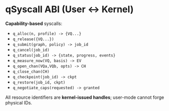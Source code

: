 # qSyscall ABI (User ↔ Kernel)

**Capability-based** syscalls:

- `q_alloc(n, profile) -> {VQ...}`
- `q_release({VQ...})`
- `q_submit(graph, policy) -> job_id`
- `q_cancel(job_id)`
- `q_status(job_id) -> {state, progress, events}`
- `q_measure_now(VQ, basis) -> EV`
- `q_open_chan(VQa,VQb, opts) -> CH`
- `q_close_chan(CH)`
- `q_checkpoint(job_id) -> ckpt`
- `q_restore(job_id, ckpt)`
- `q_negotiate_caps(requested) -> granted`

All resource identifiers are **kernel-issued handles**; user-mode cannot forge physical IDs.
